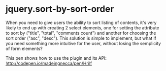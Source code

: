 # jquery.sort-by-sort-order

When you need to give users the ability to sort listing of contents, it's very likely to end up with creating 2 select elements, one for setting the attribute to sort by ("title", "total", "comments count") and another for choosing the sort order ("asc", "desc").
This solution is simple to implement, but what if you need something more intuitive for the user, without losing the semplicity of form elements?

This pen shows how to use the plugin and its API: http://codepen.io/madeingnecca/pen/HriIf